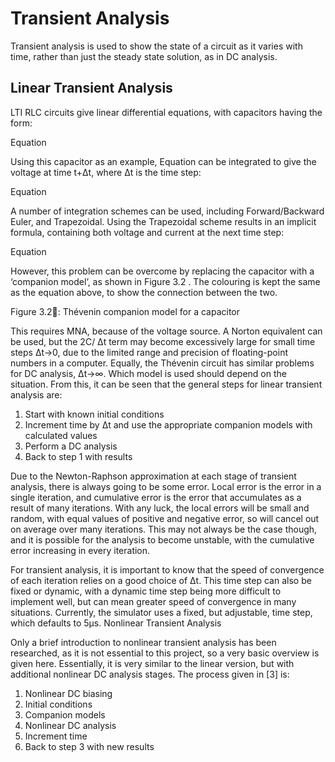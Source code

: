 # Transient Analysis

Transient analysis is used to show the state of a circuit as it varies with time, rather than just the steady state solution, as in DC analysis.

## Linear Transient Analysis

LTI RLC circuits give linear differential equations, with capacitors having the form:

Equation 

Using this capacitor as an example, Equation  can be integrated to give the voltage at time t+Δt, where Δt is the time step:

Equation 

A number of integration schemes can be used, including Forward/Backward Euler, and Trapezoidal. Using the Trapezoidal scheme results in an implicit formula, containing both voltage and current at the next time step:

Equation 

However, this problem can be overcome by replacing the capacitor with a ‘companion model’, as shown in Figure 3.2 . The colouring is kept the same as the equation above, to show the connection between the two.

Figure 3.2: Thévenin companion model for a capacitor

This requires MNA, because of the voltage source. A Norton equivalent can be used, but the 2C/ Δt term may become excessively large for small time steps Δt→0, due to the limited range and precision of floating-point numbers in a computer. Equally, the Thévenin circuit has similar problems for DC analysis, Δt→∞.  Which model is used should depend on the situation.
From this, it can be seen that the general steps for linear transient analysis are:

1. Start with known initial conditions
2. Increment time by Δt and use the appropriate companion models with calculated values
3. Perform a DC analysis
4. Back to step 1 with results

Due to the Newton-Raphson approximation at each stage of transient analysis, there is always going to be some error. Local error is the error in a single iteration, and cumulative error is the error that accumulates as a result of many iterations. With any luck, the local errors will be small and random, with equal values of positive and negative error, so will cancel out on average over many iterations. This may not always be the case though, and it is possible for the analysis to become unstable, with the cumulative error increasing in every iteration.

For transient analysis, it is important to know that the speed of convergence of each iteration relies on a good choice of Δt. This time step can also be fixed or dynamic, with a dynamic time step being more difficult to implement well, but can mean greater speed of convergence in many situations. Currently, the simulator uses a fixed, but adjustable, time step, which defaults to 5µs.
Nonlinear Transient Analysis

Only a brief introduction to nonlinear transient analysis has been researched, as it is not essential to this project, so a very basic overview is given here. Essentially, it is very similar to the linear version, but with additional nonlinear DC analysis stages. The process given in [3] is:

1. Nonlinear DC biasing
2. Initial conditions
3. Companion models
4. Nonlinear DC analysis
5. Increment time
6. Back to step 3 with new results